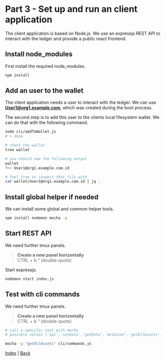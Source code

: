 # Part 3 - Set up and run an client application
The client application is based on Node.js. We use an expressjs REST API to interact with the ledger and provide a public react frontend.

## Install node_modules
First install the required node_modules.
```bash
npm install
```

## Add an user to the wallet
The client application needs a user to interact with the ledger. We can use **User1@org1.example.com**, which was created during the boot process. 

The second step is to add this user to the clients local filesystem wallet. We can do that with the following command.

```bash
node cli/addToWallet.js
# > done

# check the wallet
tree wallet

# you should see the following output
wallet
└── User1@org1.example.com.id

# feel free to inspect that file with
cat wallet/User1@org1.example.com.id | jq .
```

## Install global helper if needed
We can install some global and common helper tools.

```bash
npm install nodemon mocha -g
```

## Start REST API
We need further tmux panels.

>**Create a new panel horizontally**<br> 
CTRL + b " (double-quots)

Start expressjs.
```bash
nodemon start index.js
```

## Test with cli commands
We need further tmux panels.
>**Create a new panel horizontally**<br> 
CTRL + b " (double-quots)

```bash
# call a specific test with mocha
# possible values ['api','setData','getData','delAsset','getAllAssets']

mocha -g "getAllAssets" cli/commands.js
```

[Index](../README.md#fabric-Developer-starter-kit) | [Back](../network/readme.md)